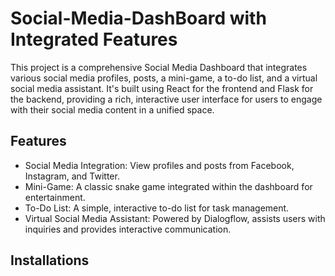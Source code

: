 # Social-Media-DashBoard with Integrated Features 

This project is a comprehensive Social Media Dashboard that integrates various social media profiles, posts, a mini-game, a to-do list, and a virtual social media assistant. It's built using React for the frontend and Flask for the backend, providing a rich, interactive user interface for users to engage with their social media content in a unified space.

## Features
- Social Media Integration: View profiles and posts from Facebook, Instagram, and Twitter.
- Mini-Game: A classic snake game integrated within the dashboard for entertainment.
- To-Do List: A simple, interactive to-do list for task management.
- Virtual Social Media Assistant: Powered by Dialogflow, assists users with inquiries and provides interactive communication.

## Installations 
